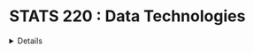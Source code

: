 # STATS 220 : Data Technologies

<details>

## Course Prescription

- Explores the processes of data acquisition, data storage and data processing using current computer technologies. Students will gain experience with and understanding of the processes of data acquisition, storage, retrieval, manipulation, and management. Students will also gain experience with and understanding of the computer technologies that perform these processes.

## Course Overview

- This course introduces R programming to handle a wide variety of data science challenges, from importing, wrangling, visualising data, to reproducible reporting, for effective data-driven decision making. Students will gain an understanding of tidy data principles, grammar of data manipulation, and grammar of graphics, using a set of data-oriented tools. Students will also learn to solve data-analytical problems in both business and research environments.

## Course Requirements

- Prerequisite: 15 points at Stage I in Computer Science or Statistics

## How to pass the courese?

All you need to rememeber is five points!

1. Attend all lectures!
2. Complete a weekly lab and quiz!
3. Do not leave assignment untill last minute!
4. Make a lecture note and make a pdf file when you finished the lab!
5. Post the question in ED discussion if you are concerned the problem!

</details>
